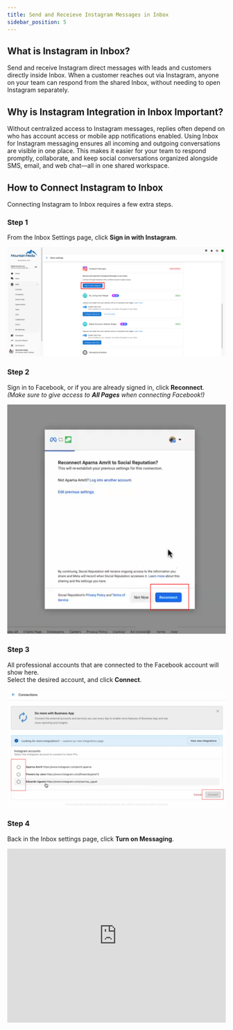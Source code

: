 ```yaml
---
title: Send and Receieve Instagram Messages in Inbox
sidebar_position: 5
---
```

## What is Instagram in Inbox?

Send and receive Instagram direct messages with leads and customers directly inside Inbox. When a customer reaches out via Instagram, anyone on your team can respond from the shared Inbox, without needing to open Instagram separately.

## Why is Instagram Integration in Inbox Important?

Without centralized access to Instagram messages, replies often depend on who has account access or mobile app notifications enabled. Using Inbox for Instagram messaging ensures all incoming and outgoing conversations are visible in one place. This makes it easier for your team to respond promptly, collaborate, and keep social conversations organized alongside SMS, email, and web chat—all in one shared workspace.

## How to Connect Instagram to Inbox

Connecting Instagram to Inbox requires a few extra steps. 
### Step 1  
From the Inbox Settings page, click **Sign in with Instagram**.

![](./img/Inbox_instagram_stepone.png)
### Step 2  
Sign in to Facebook, or if you are already signed in, click **Reconnect**.  
*(Make sure to give access to **All Pages** when connecting Facebook!)*

![](./img/Inbox_instagram_steptwo.png)
### Step 3  
All professional accounts that are connected to the Facebook account will show here.  
Select the desired account, and click **Connect**.

![](./img/Inbox_instagram_stepthree.png)
### Step 4  
Back in the Inbox settings page, click **Turn on Messaging**.

<iframe src="https://www.loom.com/embed/0ef0b3ef782442c0be3ff9a3836d11da?t=14" 
frameborder="0" 
webkitallowfullscreen 
mozallowfullscreen 
allowfullscreen 
width="100%" 
height="400">
</iframe>
